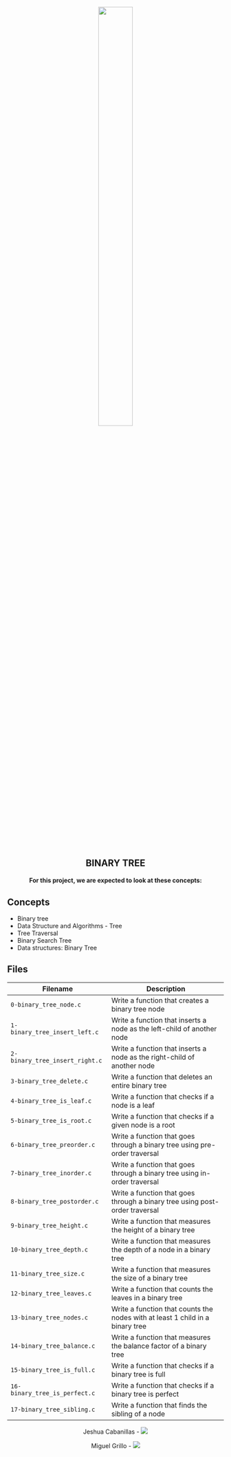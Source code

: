 <h1 align="center">
<br>
    <img src="https://assets.website-files.com/6105315644a26f77912a1ada/610540e8b4cd6969794fe673_Holberton_School_logo-04-04.svg" height="50%" width="40%">
    </h1>
<h2 align="center">
    BINARY TREE
    </h2>
<h4 align="center">
    For this project, we are expected to look at these concepts:
    </h4>

## Concepts

* Binary tree 
* Data Structure and Algorithms - Tree
* Tree Traversal
* Binary Search Tree
* Data structures: Binary Tree

## Files

| Filename | Description |
| -------- | ----------- |
| `0-binary_tree_node.c` | Write a function that creates a binary tree node |
| `1-binary_tree_insert_left.c` | Write a function that inserts a node as the left-child of another node |
| `2-binary_tree_insert_right.c` | Write a function that inserts a node as the right-child of another node|
| `3-binary_tree_delete.c` | Write a function that deletes an entire binary tree |
| `4-binary_tree_is_leaf.c` | Write a function that checks if a node is a leaf |
| `5-binary_tree_is_root.c` | Write a function that checks if a given node is a root |
| `6-binary_tree_preorder.c` | Write a function that goes through a binary tree using pre-order traversal |
| `7-binary_tree_inorder.c` | Write a function that goes through a binary tree using in-order traversal |
| `8-binary_tree_postorder.c` | Write a function that goes through a binary tree using post-order traversal |
| `9-binary_tree_height.c` | Write a function that measures the height of a binary tree |
| `10-binary_tree_depth.c` | Write a function that measures the depth of a node in a binary tree |
| `11-binary_tree_size.c` | Write a function that measures the size of a binary tree |
| `12-binary_tree_leaves.c` | Write a function that counts the leaves in a binary tree |
| `13-binary_tree_nodes.c` | Write a function that counts the nodes with at least 1 child in a binary tree |
| `14-binary_tree_balance.c` | Write a function that measures the balance factor of a binary tree |
| `15-binary_tree_is_full.c` | Write a function that checks if a binary tree is full |
| `16-binary_tree_is_perfect.c` | Write a function that checks if a binary tree is perfect |
| `17-binary_tree_sibling.c` | Write a function that finds the sibling of a node |
<p align="center">
Jeshua Cabanillas - 
<a href="https://github.com/josh-94">
<img src="https://img.shields.io/badge/Jeshua-mainPage-blue">
</a>
</p>

<p align="center">
Miguel Grillo -
<a href="https://github.com/Ineffable22">
<img src="https://img.shields.io/badge/Miguel-mainPage-blue">
</a>
</p>
